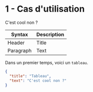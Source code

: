 # 1 - Cas d'utilisation

C'est cool non ?

| Syntax    | Description |
|-----------|-------------|
| Header    | Title       |
| Paragraph | Text        |

Dans un premier temps, voici un `tableau`.

```json
{
  "title": "Tableau",
  "text": "C'est cool non ?"
}
```
